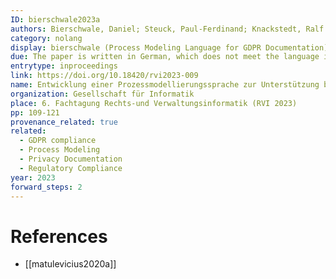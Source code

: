 ```yaml
---
ID: bierschwale2023a
authors: Bierschwale, Daniel; Steuck, Paul-Ferdinand; Knackstedt, Ralf
category: nolang
display: bierschwale (Process Modeling Language for GDPR Documentation)
due: The paper is written in German, which does not meet the language inclusion criteria.
entrytype: inproceedings
link: https://doi.org/10.18420/rvi2023-009
name: Entwicklung einer Prozessmodellierungssprache zur Unterstützung bei datenschutzrechtlicher Dokumentation
organization: Gesellschaft für Informatik
place: 6. Fachtagung Rechts-und Verwaltungsinformatik (RVI 2023)
pp: 109-121
provenance_related: true
related:
  - GDPR compliance
  - Process Modeling
  - Privacy Documentation
  - Regulatory Compliance
year: 2023
forward_steps: 2
---
```


# References

- [[matulevicius2020a]]